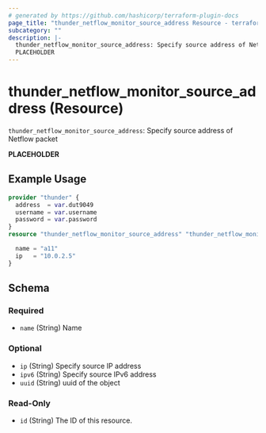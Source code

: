```yaml
---
# generated by https://github.com/hashicorp/terraform-plugin-docs
page_title: "thunder_netflow_monitor_source_address Resource - terraform-provider-thunder"
subcategory: ""
description: |-
  thunder_netflow_monitor_source_address: Specify source address of Netflow packet
  PLACEHOLDER
---
```


# thunder_netflow_monitor_source_address (Resource)

`thunder_netflow_monitor_source_address`: Specify source address of Netflow packet

__PLACEHOLDER__

## Example Usage

```terraform
provider "thunder" {
  address  = var.dut9049
  username = var.username
  password = var.password
}
resource "thunder_netflow_monitor_source_address" "thunder_netflow_monitor_source_address" {

  name = "a11"
  ip   = "10.0.2.5"
}
```

<!-- schema generated by tfplugindocs -->
## Schema

### Required

- `name` (String) Name

### Optional

- `ip` (String) Specify source IP address
- `ipv6` (String) Specify source IPv6 address
- `uuid` (String) uuid of the object

### Read-Only

- `id` (String) The ID of this resource.


